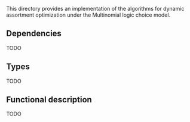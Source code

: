 This directory provides an implementation of the algorithms for dynamic assortment optimization under the Multinomial logic choice model.

## Dependencies

TODO

## Types

TODO


## Functional description

TODO
